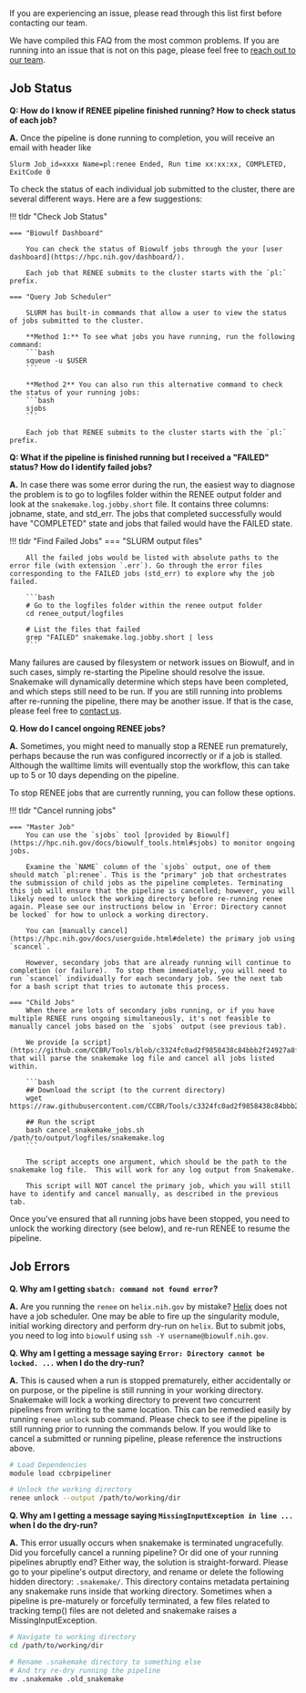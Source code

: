 If you are experiencing an issue, please read through this list first before contacting our team.

We have compiled this FAQ from the most common problems. If you are running into an issue that is not on this page, please feel free to [reach out to our team](https://github.com/CCBR/RENEE/issues).

## Job Status

**Q: How do I know if RENEE pipeline finished running? How to check status of each job?**

**A.** Once the pipeline is done running to completion, you will receive an email with header like

`Slurm Job_id=xxxx Name=pl:renee Ended, Run time xx:xx:xx, COMPLETED, ExitCode 0`

To check the status of each individual job submitted to the cluster, there are several different ways. Here are a few suggestions:

!!! tldr "Check Job Status"

    === "Biowulf Dashboard"

        You can check the status of Biowulf jobs through the your [user dashboard](https://hpc.nih.gov/dashboard/).

        Each job that RENEE submits to the cluster starts with the `pl:` prefix.

    === "Query Job Scheduler"

        SLURM has built-in commands that allow a user to view the status of jobs submitted to the cluster.

        **Method 1:** To see what jobs you have running, run the following command:
        ```bash
        squeue -u $USER
        ```

        **Method 2** You can also run this alternative command to check the status of your running jobs:
        ```bash
        sjobs
        ```

        Each job that RENEE submits to the cluster starts with the `pl:` prefix.


**Q: What if the pipeline is finished running but I received a "FAILED" status? How do I identify failed jobs?**

**A.** In case there was some error during the run, the easiest way to diagnose the problem is to go to logfiles folder within the RENEE output folder and look at the `snakemake.log.jobby.short` file. It contains three columns: jobname, state, and std_err. The jobs that completed successfully would have "COMPLETED" state and jobs that failed would have the FAILED state.

!!! tldr "Find Failed Jobs"
    === "SLURM output files"
        
        All the failed jobs would be listed with absolute paths to the error file (with extension `.err`). Go through the error files corresponding to the FAILED jobs (std_err) to explore why the job failed.

        ```bash
        # Go to the logfiles folder within the renee output folder
        cd renee_output/logfiles

        # List the files that failed
        grep "FAILED" snakemake.log.jobby.short | less
        ```
    

Many failures are caused by filesystem or network issues on Biowulf, and in such cases, simply re-starting the Pipeline should resolve the issue. Snakemake will dynamically determine which steps have been completed, and which steps still need to be run. If you are still running into problems after re-running the pipeline, there may be another issue. If that is the case, please feel free to [contact us](https://github.com/CCBR/RENEE/issues).

**Q. How do I cancel ongoing RENEE jobs?**

**A.** Sometimes, you might need to manually stop a RENEE run prematurely, perhaps because the run was configured incorrectly or if a job is stalled. Although the walltime limits will eventually stop the workflow, this can take up to 5 or 10 days depending on the pipeline.

To stop RENEE jobs that are currently running, you can follow these options.

!!! tldr "Cancel running jobs"

    === "Master Job"
        You can use the `sjobs` tool [provided by Biowulf](https://hpc.nih.gov/docs/biowulf_tools.html#sjobs) to monitor ongoing jobs.

        Examine the `NAME` column of the `sjobs` output, one of them should match `pl:renee`. This is the "primary" job that orchestrates the submission of child jobs as the pipeline completes. Terminating this job will ensure that the pipeline is cancelled; however, you will likely need to unlock the working directory before re-running renee again. Please see our instructions below in `Error: Directory cannot be locked` for how to unlock a working directory.

        You can [manually cancel](https://hpc.nih.gov/docs/userguide.html#delete) the primary job using `scancel`.

        However, secondary jobs that are already running will continue to completion (or failure).  To stop them immediately, you will need to run `scancel` individually for each secondary job. See the next tab for a bash script that tries to automate this process.

    === "Child Jobs"
        When there are lots of secondary jobs running, or if you have multiple RENEE runs ongoing simultaneously, it's not feasible to manually cancel jobs based on the `sjobs` output (see previous tab).

        We provide [a script](https://github.com/CCBR/Tools/blob/c3324fc0ad2f9858438c84bbb2f24927a8f3a220/scripts/cancel_snakemake_jobs.sh) that will parse the snakemake log file and cancel all jobs listed within.

        ```bash
        ## Download the script (to the current directory)
        wget https://raw.githubusercontent.com/CCBR/Tools/c3324fc0ad2f9858438c84bbb2f24927a8f3a220/scripts/cancel_snakemake_jobs.sh

        ## Run the script
        bash cancel_snakemake_jobs.sh /path/to/output/logfiles/snakemake.log
        ```

        The script accepts one argument, which should be the path to the snakemake log file.  This will work for any log output from Snakemake.

        This script will NOT cancel the primary job, which you will still have to identify and cancel manually, as described in the previous tab.

Once you've ensured that all running jobs have been stopped, you need to unlock the working directory (see below), and re-run RENEE to resume the pipeline.

## Job Errors

**Q. Why am I getting `sbatch: command not found error`?**

**A.** Are you running the `renee` on `helix.nih.gov` by mistake? [Helix](https://hpc.nih.gov/systems/) does not have a job scheduler. One may be able to fire up the singularity module, initial working directory and perform dry-run on `helix`. But to submit jobs, you need to log into `biowulf` using `ssh -Y username@biowulf.nih.gov`.

**Q. Why am I getting a message saying `Error: Directory cannot be locked. ...` when I do the dry-run?**

**A.** This is caused when a run is stopped prematurely, either accidentally or on purpose, or the pipeline is still running in your working directory. Snakemake will lock a working directory to prevent two concurrent pipelines from writing to the same location. This can be remedied easily by running `renee unlock` sub command. Please check to see if the pipeline is still running prior to running the commands below. If you would like to cancel a submitted or running pipeline, please reference the instructions above.

```bash
# Load Dependencies
module load ccbrpipeliner

# Unlock the working directory
renee unlock --output /path/to/working/dir
```

**Q. Why am I getting a message saying `MissingInputException in line ...` when I do the dry-run?**

**A.** This error usually occurs when snakemake is terminated ungracefully. Did you forcefully cancel a running pipeline? Or did one of your running pipelines abruptly end? Either way, the solution is straight-forward. Please go to your pipeline's output directory, and rename or delete the following hidden directory: `.snakemake/`. This directory contains metadata pertaining any snakemake runs inside that working directory. Sometimes when a pipeline is pre-maturely or forcefully terminated, a few files related to tracking temp() files are not deleted and snakemake raises a MissingInputException.

```bash
# Navigate to working directory
cd /path/to/working/dir

# Rename .snakemake directory to something else
# And try re-dry running the pipeline
mv .snakemake .old_snakemake
```
